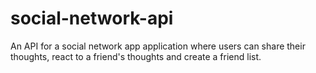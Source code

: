 # social-network-api
An API for a social network app application where users can share their thoughts, react to a friend's thoughts and create a friend list.
